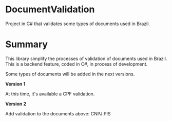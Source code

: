 # DocumentValidation
Project in C# that validates some types of documents used in Brazil.

# Summary
This library simplify the processes of validation of documents used in Brazil. 
This is a backend feature, coded in C#, in process of development.

Some types of documents will be added in the next versions.

**Version 1**

At this time, it's available a CPF validation.

**Version 2**

Add validation to the documents above:
CNPJ
PIS
